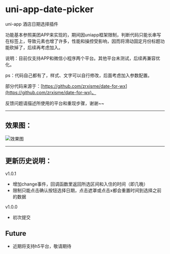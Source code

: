 # uni-app-date-picker
uni-app 酒店日期选择插件
   
功能基本参照美团APP来实现的，期间因uniapp框架限制，判断代码只能长串写在标签上，导致元素也增了许多，性能和操控受影响，因而将滑动固定月份标题功能砍掉了，后续再考虑加入。
   
说明：目前仅支持APP和微信小程序两个平台。其他平台未测试，后续再兼容优化。   
   
ps：代码自己都有了，样式、文字可以自行修改，后面考虑加入参数配置。   
   
部分代码来源于：[https://github.com/zrxisme/date-for-wx](https://github.com/zrxisme/date-for-wx)。   
   
反馈问题请描述所使用的平台和重现步骤，谢谢~~   
   
---
## 效果图：
![效果图](https://zhangdaren.github.io/uni-app-date-picker/static/date-picker/gif.gif)


---
## 更新历史说明：   
v1.0.1   
* 增加change事件，回调函数里返回所选区间和入住的时间（即几晚）   
* 限制只能点击确认按钮选择日期，点击遮罩或点击x都会重置时间到选择之前的数据   

v1.0.0   
* 初次提交   
   
   
## Future   
* 近期将支持h5平台，敬请期待   